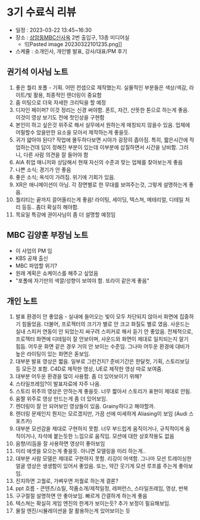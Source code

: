 # 3기 수료식 리뷰
- 일정 : 2023-03-22 13:45~16:30
- 장소 : [상암동MBC신사옥](https://naver.me/Fa3wfdOp) 2번 출입구, 13층 미디어실
	- ![[Pasted image 20230322101235.png]]
- 스케쥴 : 소개인사, 개인별 발표, 강사/대표/PM 후기

## 권기석 이사님 노트
1) 좋은 퀄리 포폴 - 기획. 어떤 컨셉으로 제작했는지. 실물적인 부분들은 색상/색감, 라이트/빛 활용, 최종적인 렌더링이 중요함  
2) 줌 미팅으로 더욱 자세한 크리틱을 할 예정  
3) 디자인 페이퍼? 이것 정리는 신경 써야함. 폰트, 자간, 산뜻한 톤으로 하는게 좋음. 이것이 영상 보기도 전에 첫인상을 구현함  
4) 본인이 하고 싶은것 위주로 해서 실무에서 원하는게 매칭되지 않을수 있음. 업체에 어필할수 았을만한 요소을 모아서 제작하는게 좋을듯.  
5) 귀가 얇아야 된다? 작업에 몰두하다보면 시야가 굉장히 좁아짐. 특히, 짧은시간에 작업하는건데 답이 정해진 부분이 있는데 이부분에 삽질하면서 시간을 낭비함. 그러니, 다른 사람 의견을 잘 들어야 함  
6) AIA 취업 매니저와 상담해서 현재 자신의 수준과 맞는 업체를 찾아보는게 좋음  
7) 나쁜 소식; 경기가 안 좋음  
8) 좋은 소식; 옥석이 가려짐. 위기에 기회가 있음.  
9) XR은 애니메이션이 아님. 각 장면별로 한 무대를 보여주는것, 그렇게 설명하는게 좋음.  
10) 퀄리티는 끝까지 끌어올리는게 좋음! 라이팅, 세이딩, 텍스쳐, 메테리얼, 디테일 처리 등등.. 좀더 확실히 해야함.  
11) 목요일 특강에 권이사님이 좀 더 설명할 예정임

## MBC 김양훈 부장님 노트
- 이 사업의 PM 임
- KBS 공채 출신
- MBC 파업할 위기?
- 원래 계획은 쇼케이스를 해주고 싶었음
- "포폴에 자기만의 색깔/성향이 보여야 함. 또라이 같은게 좋음"

## 개인 노트
1) 발표 환경이 안 좋았음 - 실내에 들어오는 빛이 모두 차단되지 않아서 화면에 집중하기 힘들었음. 더불어, 프로젝터의 크기가 별로 안 크고 화질도 별로 였음. 사운드는 실내 스피커 연동이 안 되었는지 싸구려 스피커로 해서 듣기 안 좋았음. 전체적으로, 프로젝터 화면에 디테일이 잘 안보이며, 사운드와 화면이 제대로 일치되는지 알기 힘듬. 어두운 화면 같은 경우 거의 안 보이는 수준임. 그나마 어두운 환경에 대비가 높은 라이팅이 있는 화면은 돋보임.  
2) 대부분 발표 영상은 짧음. 일부로 그런건지? 준비기간은 한달컷, 기획, 스토리보딩 등 모든것 포함. C4D로 제작한 영상, UE로 제작한 영상 따로 보여줌.  
3) 대부분 어두운 환경을 많이 사용함. 좀 더 있어보이기 위해?  
4) 스타일프레임?이 발표자료에 자주 나옴.  
5) 스토리 위주의 영상은 안하는게 좋을듯. 너무 짧아서 스토리가 표현이 제대로 안됨.  
6) 움짤 위주로 영상 만드는게 좀 더 있어보임.  
7) 렌더링이 잘 안 되어보인 영상들이 있음. Grainy하다고 해야할까.  
8) 렌더링 문제인지 뭔지는 모르겠지만, 가끔 선에 미세하게 Aliasing이 보임 (Audi 스포츠카)  
9) 대부분 모션감을 제대로 구현하지 못함. 너무 부드럽게 움직이거나, 규칙적이게 움직이거나, 자석에 붙는듯한 느낌으로 움직임. 모션에 대한 상호작용도 없음  
10) 음향/리듬을 잘 사용하면 영상이 좋아보임  
11) 미리 에셋을 모으는게 좋을듯. 아니면 모델링을 미리 하는게..  
12) 대부분 사람 모델은 제대로 구현하지 못함. 리깅이 어색함. 그나마 모션 트레이싱한 얼굴 영상은 생생함이 있어서 좋았음. 또는, 약간 웃기게 모션 루프를 주는게 좋아보임.  
13) 진지하면 고퀄로, 가벼우면 저퀄로 하는게 결론?  
14) ppt 흐름 - 콘텐츠/쇼릴, 작품소개/제적일정, 레퍼런스, 스타일프레임, 영상, 반복  
15) 구구절절 설명하면 안 좋아보임. 빠르게 간결하게 하는게 좋음  
16) 텍스쳐는 확실히 게임 엔진의 한계가 보이는듯? 추가 보정이 필요해보임.  
17) 물질 엔진/시뮬레이션을 잘 활용하는게 있어보이는 듯